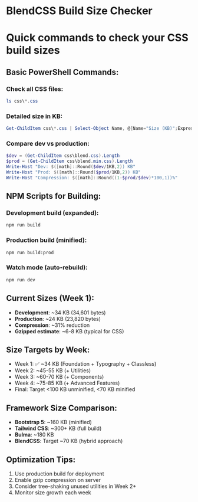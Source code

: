 # BlendCSS Build Size Checker

# Quick commands to check your CSS build sizes

## Basic PowerShell Commands:

### Check all CSS files:

```powershell
ls css\*.css
```

### Detailed size in KB:

```powershell
Get-ChildItem css\*.css | Select-Object Name, @{Name="Size (KB)";Expression={[math]::Round($_.Length/1KB,2)}}
```

### Compare dev vs production:

```powershell
$dev = (Get-ChildItem css\blend.css).Length
$prod = (Get-ChildItem css\blend.min.css).Length
Write-Host "Dev: $([math]::Round($dev/1KB,2)) KB"
Write-Host "Prod: $([math]::Round($prod/1KB,2)) KB"
Write-Host "Compression: $([math]::Round((1-$prod/$dev)*100,1))%"
```

## NPM Scripts for Building:

### Development build (expanded):

```bash
npm run build
```

### Production build (minified):

```bash
npm run build:prod
```

### Watch mode (auto-rebuild):

```bash
npm run dev
```

## Current Sizes (Week 1):

- **Development**: ~34 KB (34,601 bytes)
- **Production**: ~24 KB (23,820 bytes)
- **Compression**: ~31% reduction
- **Gzipped estimate**: ~6-8 KB (typical for CSS)

## Size Targets by Week:

- Week 1: ✅ ~34 KB (Foundation + Typography + Classless)
- Week 2: ~45-55 KB (+ Utilities)
- Week 3: ~60-70 KB (+ Components)
- Week 4: ~75-85 KB (+ Advanced Features)
- Final: Target <100 KB unminified, <70 KB minified

## Framework Size Comparison:

- **Bootstrap 5**: ~160 KB (minified)
- **Tailwind CSS**: ~300+ KB (full build)
- **Bulma**: ~180 KB
- **BlendCSS**: Target ~70 KB (hybrid approach)

## Optimization Tips:

1. Use production build for deployment
2. Enable gzip compression on server
3. Consider tree-shaking unused utilities in Week 2+
4. Monitor size growth each week
